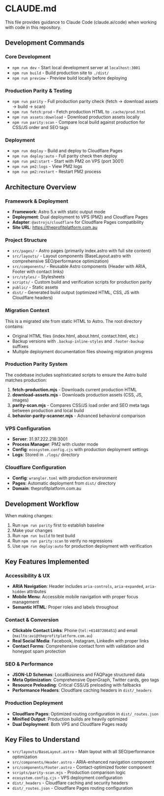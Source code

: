 # CLAUDE.md

This file provides guidance to Claude Code (claude.ai/code) when working with code in this repository.

## Development Commands

### Core Development
- `npm run dev` - Start local development server at `localhost:3001`
- `npm run build` - Build production site to `./dist/`
- `npm run preview` - Preview build locally before deploying

### Production Parity & Testing
- `npm run parity` - Full production parity check (fetch → download assets → build → scan)
- `npm run fetch:prod` - Fetch production HTML to `.cache/prod.html`
- `npm run assets:download` - Download production assets locally
- `npm run parity:scan` - Compare local build against production for CSS/JS order and SEO tags

### Deployment
- `npm run deploy` - Build and deploy to Cloudflare Pages
- `npm run deploy:auto` - Full parity check then deploy
- `npm run pm2:start` - Start with PM2 on VPS (port 3001)
- `npm run pm2:logs` - View PM2 logs
- `npm run pm2:restart` - Restart PM2 process

## Architecture Overview

### Framework & Deployment
- **Framework**: Astro 5.x with static output mode
- **Deployment**: Dual deployment to VPS (PM2) and Cloudflare Pages
- **Adapter**: `@astrojs/cloudflare` for Cloudflare Pages compatibility
- **Site URL**: https://theprofitplatform.com.au

### Project Structure
- `src/pages/` - Astro pages (primarily index.astro with full site content)
- `src/layouts/` - Layout components (BaseLayout.astro with comprehensive SEO/performance optimization)
- `src/components/` - Reusable Astro components (Header with ARIA, Footer with contact links)
- `src/styles/` - Stylesheets
- `scripts/` - Custom build and verification scripts for production parity
- `public/` - Static assets
- `dist/` - Generated build output (optimized HTML, CSS, JS with Cloudflare headers)

### Migration Context
This is a migrated site from static HTML to Astro. The root directory contains:
- Original HTML files (index.html, about.html, contact.html, etc.)
- Backup versions with `.backup-inline-styles` and `.footer-backup` suffixes
- Multiple deployment documentation files showing migration progress

### Production Parity System
The codebase includes sophisticated scripts to ensure the Astro build matches production:

1. **fetch-production.mjs** - Downloads current production HTML
2. **download-assets.mjs** - Downloads production assets (CSS, JS, images)
3. **parity-scan.mjs** - Compares CSS/JS load order and SEO meta tags between production and local build
4. **behavior-parity-scanner.mjs** - Advanced behavioral comparison

### VPS Configuration
- **Server**: 31.97.222.218:3001
- **Process Manager**: PM2 with cluster mode
- **Config**: `ecosystem.config.cjs` with production deployment settings
- **Logs**: Stored in `./logs/` directory

### Cloudflare Configuration
- **Config**: `wrangler.toml` with production environment
- **Pages**: Automatic deployment from `dist/` directory
- **Domain**: theprofitplatform.com.au

## Development Workflow

When making changes:
1. Run `npm run parity` first to establish baseline
2. Make your changes
3. Run `npm run build` to test build
4. Run `npm run parity:scan` to verify no regressions
5. Use `npm run deploy:auto` for production deployment with verification

## Key Features Implemented

### Accessibility & UX
- **ARIA Navigation**: Header includes `aria-controls`, `aria-expanded`, `aria-hidden` attributes
- **Mobile Menu**: Accessible mobile navigation with proper focus management
- **Semantic HTML**: Proper roles and labels throughout

### Contact & Conversion
- **Clickable Contact Links**: Phone (`tel:+61487286451`) and email (`mailto:avi@theprofitplatform.com.au`)
- **Real Social Media**: Facebook, Instagram, LinkedIn with proper links
- **Contact Forms**: Comprehensive contact form with validation and honeypot spam protection

### SEO & Performance
- **JSON-LD Schemas**: LocalBusiness and FAQPage structured data
- **Meta Optimization**: Comprehensive OpenGraph, Twitter cards, geo tags
- **Resource Preloading**: Critical CSS/JS preloading with fallbacks
- **Performance Headers**: Cloudflare caching headers in `dist/_headers`

### Production Deployment
- **Cloudflare Pages**: Optimized routing configuration in `dist/_routes.json`
- **Minified Output**: Production builds are heavily optimized
- **Dual Deployment**: Both VPS and Cloudflare Pages ready

## Key Files to Understand

- `src/layouts/BaseLayout.astro` - Main layout with all SEO/performance optimization
- `src/components/Header.astro` - ARIA-enhanced navigation component
- `src/components/Footer.astro` - Contact-optimized footer component
- `scripts/parity-scan.mjs` - Production comparison logic
- `ecosystem.config.cjs` - VPS deployment configuration
- `dist/_headers` - Cloudflare caching and security headers
- `dist/_routes.json` - Cloudflare Pages routing configuration